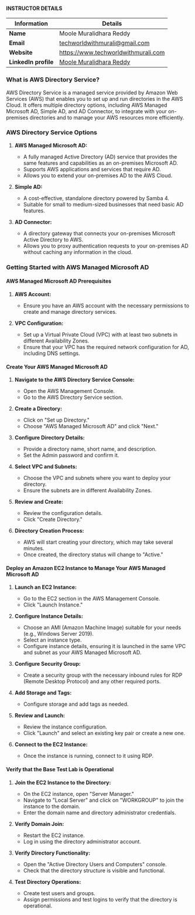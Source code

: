 #### INSTRUCTOR DETAILS

|  Information             | Details                                                                      |
|----------------------    |------------------------------------------------------------------------------|
| **Name**                 | Moole Muralidhara Reddy                                                      |
| **Email**                | techworldwithmurali@gmail.com                                                |
| **Website**              | https://www.techworldwithmurali.com               |
| **LinkedIn profile**     | [Moole Muralidhara Reddy](https://www.linkedin.com/in/moole-muralidhara-reddy) |

### What is AWS Directory Service?

AWS Directory Service is a managed service provided by Amazon Web Services (AWS) that enables you to set up and run directories in the AWS Cloud. It offers multiple directory options, including AWS Managed Microsoft AD, Simple AD, and AD Connector, to integrate with your on-premises directories and to manage your AWS resources more efficiently.

### AWS Directory Service Options

1. **AWS Managed Microsoft AD:**
   - A fully managed Active Directory (AD) service that provides the same features and capabilities as an on-premises Microsoft AD.
   - Supports AWS applications and services that require AD.
   - Allows you to extend your on-premises AD to the AWS Cloud.

2. **Simple AD:**
   - A cost-effective, standalone directory powered by Samba 4.
   - Suitable for small to medium-sized businesses that need basic AD features.

3. **AD Connector:**
   - A directory gateway that connects your on-premises Microsoft Active Directory to AWS.
   - Allows you to proxy authentication requests to your on-premises AD without caching any information in the cloud.

### Getting Started with AWS Managed Microsoft AD

#### AWS Managed Microsoft AD Prerequisites

1. **AWS Account:**
   - Ensure you have an AWS account with the necessary permissions to create and manage directory services.

2. **VPC Configuration:**
   - Set up a Virtual Private Cloud (VPC) with at least two subnets in different Availability Zones.
   - Ensure that your VPC has the required network configuration for AD, including DNS settings.

#### Create Your AWS Managed Microsoft AD

1. **Navigate to the AWS Directory Service Console:**
   - Open the AWS Management Console.
   - Go to the AWS Directory Service section.

2. **Create a Directory:**
   - Click on "Set up Directory."
   - Choose "AWS Managed Microsoft AD" and click "Next."

3. **Configure Directory Details:**
   - Provide a directory name, short name, and description.
   - Set the Admin password and confirm it.

4. **Select VPC and Subnets:**
   - Choose the VPC and subnets where you want to deploy your directory.
   - Ensure the subnets are in different Availability Zones.

5. **Review and Create:**
   - Review the configuration details.
   - Click "Create Directory."

6. **Directory Creation Process:**
   - AWS will start creating your directory, which may take several minutes.
   - Once created, the directory status will change to "Active."

#### Deploy an Amazon EC2 Instance to Manage Your AWS Managed Microsoft AD

1. **Launch an EC2 Instance:**
   - Go to the EC2 section in the AWS Management Console.
   - Click "Launch Instance."

2. **Configure Instance Details:**
   - Choose an AMI (Amazon Machine Image) suitable for your needs (e.g., Windows Server 2019).
   - Select an instance type.
   - Configure instance details, ensuring it is launched in the same VPC and subnet as your AWS Managed Microsoft AD.

3. **Configure Security Group:**
   - Create a security group with the necessary inbound rules for RDP (Remote Desktop Protocol) and any other required ports.

4. **Add Storage and Tags:**
   - Configure storage and add tags as needed.

5. **Review and Launch:**
   - Review the instance configuration.
   - Click "Launch" and select an existing key pair or create a new one.

6. **Connect to the EC2 Instance:**
   - Once the instance is running, connect to it using RDP.

#### Verify that the Base Test Lab is Operational

1. **Join the EC2 Instance to the Directory:**
   - On the EC2 instance, open "Server Manager."
   - Navigate to "Local Server" and click on "WORKGROUP" to join the instance to the domain.
   - Enter the domain name and directory administrator credentials.

2. **Verify Domain Join:**
   - Restart the EC2 instance.
   - Log in using the directory administrator account.

3. **Verify Directory Functionality:**
   - Open the "Active Directory Users and Computers" console.
   - Check that the directory structure is visible and functional.

4. **Test Directory Operations:**
   - Create test users and groups.
   - Assign permissions and test logins to verify that the directory is operational.
